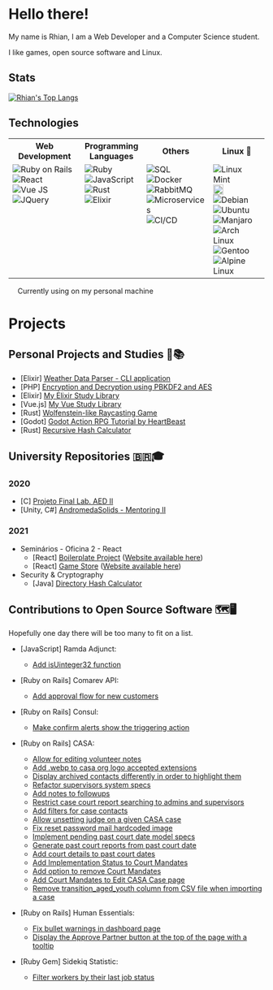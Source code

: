<!--
So you've come to the bleak land of the README source code...
I am sorry, I've succumbed to the treacherous power of HTML in markdown... There is no way back now...
-->

# Hello there!

My name is Rhian, I am a Web Developer and a Computer Science student.

I like games, open source software and Linux.

<!--
  Other images :)
  https://media1.tenor.com/images/50ead60764442fd6304067bac5377027/tenor.gif
-->

<!-- <sub><sup><sub><sup>_By the way I like [Touhou](https://i1.kym-cdn.com/photos/images/newsfeed/000/333/537/b27.png) if you care about that_</sup></sub></sup></sub> -->

## Stats

<!-- [![Rhian's GitHub stats](https://github-readme-stats.vercel.app/api?username=rhian-cs&show_icons=true&theme=tokyonight&line_height=24.99)](https://github.com/anuraghazra/github-readme-stats) -->

[![Rhian's Top Langs](https://github-readme-stats.vercel.app/api/top-langs/?username=rhian-cs&layout=compact&theme=tokyonight&card_width=445&langs_count=8&exclude_repo=AndromedaSolids,puc-2020-2-Projeto_final_LAEDII)](https://github.com/anuraghazra/github-readme-stats)

## Technologies

<table>
<th>Web Development</th>
<th>Programming<br>Languages</th>
<th>Others</th>
<th>Linux 💛</th>
<tr>
  <td style="vertical-align: top;">
      <img src="https://img.shields.io/badge/Ruby_on_Rails-CC0000?style=flat&logo=ruby-on-rails&logoColor=white" alt="Ruby on Rails" /><br>
      <img src="https://img.shields.io/badge/React-20232A?style=flat&logo=react&logoColor=61DAFB" alt="React" /><br>
      <img src="https://img.shields.io/badge/Vue.js-35495E?style=flat&logo=vuedotjs&logoColor=4FC08D" alt="Vue JS" /><br>
      <img src="https://img.shields.io/badge/jQuery-0769AD?style=flat&logo=jquery&logoColor=white" alt="JQuery" /><br>
  </td>
  <td style="vertical-align: top;">
      <img src="https://img.shields.io/badge/Ruby-CC342D?style=flat&logo=ruby&logoColor=white" alt="Ruby" /><br>
      <img src="https://img.shields.io/badge/JavaScript-323330?style=flat&logo=javascript&logoColor=F7DF1E" alt="JavaScript" /><br>
      <img src="https://img.shields.io/badge/Rust-aa4411?style=flat&logo=rust&logoColor=white" alt="Rust" /><br>
      <img src="https://img.shields.io/badge/Elixir-4B275F?style=flat&logo=elixir&logoColor=white" alt="Elixir" /><br>
  </td>
  <td style="vertical-align: top;">
    <img src="https://img.shields.io/badge/PostgreSQL-316192?style=flat&logo=postgresql&logoColor=white" alt="SQL" /><br>
    <img src="https://img.shields.io/badge/Docker-2CA5E0?style=flat&logo=docker&logoColor=white" alt="Docker" /><br>
    <img src="https://img.shields.io/badge/rabbitmq-%23FF6600.svg?&style=flat&logo=rabbitmq&logoColor=white" alt="RabbitMQ" /><br>
    <img src="https://shields.io/badge/-Microservices-grey" alt="Microservices" /><br>
    <img src="https://shields.io/badge/-CI/CD-grey" alt="CI/CD" /></a><br>
  </td>
  <td style="vertical-align: top;">
    <img src="https://img.shields.io/badge/Linux_Mint-87CF3E?style=flat&logo=linux-mint&logoColor=white" alt="Linux Mint" /> <img src="https://freesvg.org/img/jean-victor-balin-icon-star.png" width="auto" height="20px" /><br>
    <img src="https://img.shields.io/badge/Debian-A81D33?style=flat&logo=debian&logoColor=white" alt="Debian" /><br>
    <img src="https://img.shields.io/badge/Ubuntu-E95420?style=flat&logo=ubuntu&logoColor=white" alt="Ubuntu" /><br>
    <img src="https://img.shields.io/badge/manjaro-35BF5C?style=flat&logo=Manjaro&logoColor=white" alt="Manjaro" /><br>
    <img src="https://img.shields.io/badge/Arch_Linux-1793D1?style=flat&logo=arch-linux&logoColor=white" alt="Arch Linux" /><br>
    <img src="https://img.shields.io/badge/Gentoo-54487A?style=flat&logo=gentoo&logoColor=white" alt="Gentoo" /><br>
    <img src="https://img.shields.io/badge/Alpine_Linux-0D597F?style=flat&logo=alpine-linux&logoColor=white" alt="Alpine Linux" /><br>
  </td>
</tr>
<table>

<img src="https://freesvg.org/img/jean-victor-balin-icon-star.png" width="auto" height="14px" /> Currently using on my personal machine

# Projects

## Personal Projects and Studies 💼📚

<!-- - [Docker] [Docker Orchestra - My Docker Containers + Some management scripts](https://github.com/rhian-cs/docker-orchestra) -->

- [Elixir] [Weather Data Parser - CLI application](https://github.com/rhian-cs/elixir-weather-parser)
- [PHP] [Encryption and Decryption using PBKDF2 and AES](https://github.com/rhian-cs/crypto-challenge-php-pbkdf2)
- [Elixir] [My Elixir Study Library](https://github.com/rhian-cs/elixir-studies)
- [Vue.js] [My Vue Study Library](https://github.com/rhian-cs/vue-udemy-studies)
- [Rust] [Wolfenstein-like Raycasting Game](https://github.com/rhian-cs/rust-tutorial-raycaster)
- [Godot] [Godot Action RPG Tutorial by HeartBeast](https://github.com/rhian-cs/godot-action-rpg-tutorial)
- [Rust] [Recursive Hash Calculator](https://github.com/rhian-cs/rust-hash-calculator)

## University Repositories 🇧🇷🎓

### 2020

- [C] [Projeto Final Lab. AED II](https://github.com/rhian-cs/Projeto_final_LAEDII)
- [Unity, C#] [AndromedaSolids - Mentoring II](https://github.com/rhian-cs/AndromedaSolids)

### 2021

- Seminários - Oficina 2 - React
  - [React] [Boilerplate Project](https://github.com/rhian-cs/seminarios-2021-oficina-2-boilerplate) ([Website available here](https://rhian-cs.github.io/puc-2021-1-seminarios-3-oficina-2-boilerplate-project/public/index.html))
  - [React] [Game Store](https://github.com/rhian-cs/seminarios-2021-oficina-2-game-store) ([Website available here](https://rhian-cs.github.io/puc-2021-1-seminarios-3-oficina-2-game-store/))
- Security & Cryptography
  - [Java] [Directory Hash Calculator](https://github.com/rhian-cs/puc-2021-2-java-hash-calculator)

## Contributions to Open Source Software 🗺️🖥️

Hopefully one day there will be too many to fit on a list.

- [JavaScript] Ramda Adjunct:
  - [Add isUinteger32 function](https://github.com/char0n/ramda-adjunct/pull/2257)

- [Ruby on Rails] Comarev API:
  - [Add approval flow for new customers](https://github.com/comarev/comarev/pull/90)

- [Ruby on Rails] Consul:
  - [Make confirm alerts show the triggering action](https://github.com/consul/consul/pull/4543)

- [Ruby on Rails] CASA:
  - [Allow for editing volunteer notes](https://github.com/rubyforgood/casa/pull/3345)
  - [Add .webp to casa org logo accepted extensions](https://github.com/rubyforgood/casa/pull/3044)
  - [Display archived contacts differently in order to highlight them](https://github.com/rubyforgood/casa/pull/2298)
  - [Refactor supervisors system specs](https://github.com/rubyforgood/casa/pull/2267)
  - [Add notes to followups](https://github.com/rubyforgood/casa/pull/2206)
  - [Restrict case court report searching to admins and supervisors](https://github.com/rubyforgood/casa/pull/2176)
  - [Add filters for case contacts](https://github.com/rubyforgood/casa/pull/2166)
  - [Allow unsetting judge on a given CASA case](https://github.com/rubyforgood/casa/pull/2136)
  - [Fix reset password mail hardcoded image](https://github.com/rubyforgood/casa/pull/2133)
  - [Implement pending past court date model specs](https://github.com/rubyforgood/casa/pull/2132)
  - [Generate past court reports from past court date](https://github.com/rubyforgood/casa/pull/2095)
  - [Add court details to past court dates](https://github.com/rubyforgood/casa/pull/2080)
  - [Add Implementation Status to Court Mandates](https://github.com/rubyforgood/casa/pull/1908)
  - [Add option to remove Court Mandates](https://github.com/rubyforgood/casa/pull/1802)
  - [Add Court Mandates to Edit CASA Case page](https://github.com/rubyforgood/casa/pull/1795)
  - [Remove transition_aged_youth column from CSV file when importing a case](https://github.com/rubyforgood/casa/pull/1774)

- [Ruby on Rails] Human Essentials:
  - [Fix bullet warnings in dashboard page](https://github.com/rubyforgood/human-essentials/pull/2413)
  - [Display the Approve Partner button at the top of the page with a tooltip](https://github.com/rubyforgood/human-essentials/pull/2163)

- [Ruby Gem] Sidekiq Statistic:
  - [Filter workers by their last job status](https://github.com/davydovanton/sidekiq-statistic/pull/173)
